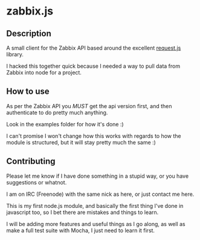zabbix.js
===========

Description
-----------

A small client for the Zabbix API based around the excellent [request.js](https://github.com/mikeal/request) library.

I hacked this together quick because I needed a way to pull data from Zabbix into node for a project.

How to use
----------

As per the Zabbix API you *MUST* get the api version first, and then authenticate to do pretty much anything.

Look in the examples folder for how it's done :)

I can't promise I won't change how this works with regards to how the module is structured, but it will stay pretty much the same :)

Contributing
------------

Please let me know if I have done something in a stupid way, or you have suggestions or whatnot.

I am on IRC (Freenode) with the same nick as here, or just contact me here.

This is my first node.js module, and basically the first thing I've done in javascript too, so I bet there are mistakes and things to learn.

I will be adding more features and useful things as I go along, as well as make a full test suite with Mocha, I just need to learn it first.


